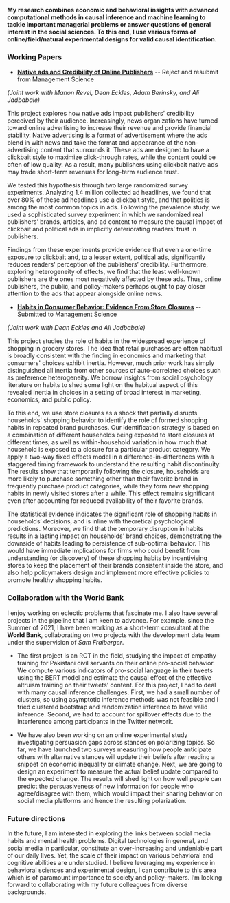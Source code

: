 **My research combines economic and behavioral insights with advanced computational methods in causal inference and machine learning to tackle important managerial problems or answer questions of general interest in the social sciences.
To this end, I use various forms of online/field/natural experimental designs for valid causal identification.**

### Working Papers

- [**Native ads and Credibility of Online Publishers**](https://psyarxiv.com/8vbup/) -- 
Reject and resubmit from Management Science

*(Joint work with Manon Revel, Dean Eckles, Adam Berinsky, and Ali Jadbabaie)*

This project explores how native ads impact publishers’ credibility perceived by their audience.
Increasingly, news organizations have turned toward online advertising to increase their revenue and provide financial stability. 
Native advertising is a format of advertisement where the ads blend in with news and take the format and appearance of the non-advertising content that surrounds it. 
These ads are designed to have a clickbait style to maximize click-through rates, while the content could be often of low quality. 
As a result, many publishers using clickbait native ads may trade short-term revenues for long-term audience trust. 
 
We tested this hypothesis through two large randomized survey experiments.
Analyzing 1.4 million collected ad headlines, we found that over 80% of these ad headlines use a clickbait style, and that politics is among the most common topics in ads. 
Following the prevalence study, we used a sophisticated survey experiment in which we randomized real publishers’ brands, articles, and ad content to measure the causal impact of clickbait and political ads in implicitly deteriorating readers’ trust in publishers. 
 
Findings from these experiments provide evidence that even a one-time exposure to clickbait and, to a lesser extent, political ads, significantly reduces readers' perception of the publishers’ credibility.
Furthermore, exploring heterogeneity of effects, we find that the least well-known publishers are the ones most negatively affected by these ads. Thus, online publishers, the public, and policy-makers perhaps ought to pay closer attention to the ads that appear alongside online news.

- [**Habits in Consumer Behavior: Evidence From Store Closures**](https://papers.ssrn.com/sol3/papers.cfm?abstract_id=4077391) -- 
Submitted to Management Science

*(Joint work with Dean Eckles and Ali Jadbabaie)*


This project studies the role of habits in the widespread experience of shopping in grocery stores. The idea that retail purchases are often habitual is broadly consistent with the finding in economics and marketing that consumers' choices exhibit inertia. However, much prior work has simply distinguished all inertia from other sources of auto-correlated choices such as preference heterogeneity. We borrow insights from social psychology literature on habits to shed some light on the habitual aspect of this revealed inertia in choices in a setting of broad interest in marketing, economics, and public policy. 
 
To this end, we use store closures as a shock that partially disrupts households' shopping behavior to identify the role of formed shopping habits in repeated brand purchases. Our identification strategy is based on a combination of different households being exposed to store closures at different times, as well as within-household variation in how much that household is exposed to a closure for a particular product category. We apply a two-way fixed effects model in a difference-in-differences with a staggered timing framework to understand the resulting habit discontinuity. The results show that temporarily following the closure, households are more likely to purchase something other than their favorite brand in frequently purchase product categories, while they form new shopping habits in newly visited stores after a while. This effect remains significant even after accounting for reduced availability of their favorite brands. 
 
The statistical evidence indicates the significant role of shopping habits in households’ decisions, and is inline with theoretical psychological predictions. Moreover, we find that the temporary disruption in habits results in a lasting impact on households' brand choices, demonstrating the downside of habits leading to persistence of sub-optimal behavior. This would have immediate implications for firms who could benefit from understanding (or discovery) of these shopping habits by incentivising stores to keep the placement of their brands consistent inside the store, and also help policymakers design and implement more effective policies to promote healthy shopping habits.
 
### Collaboration with the World Bank

I enjoy working on eclectic problems that fascinate me. I also have several projects in the pipeline that I am keen to advance. For example, since the Summer of 2021, I have been working as a short-term consultant at the **World Bank**, collaborating on two projects with the development data team under the supervision of *Sam Fraiberger*. 

- The first project is an RCT in the field, studying the impact of empathy training for Pakistani civil servants on their online pro-social behavior. We compute various indicators of pro-social language in their tweets using the BERT model and estimate the causal effect of the effective altruism training on their tweets’ content. For this project, I had to deal with many causal inference challenges. First, we had a small number of clusters, so using asymptotic inference methods was not feasible and I tried clustered bootstrap and randomization inference to have valid inference. Second, we had to account for spillover effects due to the interference among participants in the Twitter network.

- We have also been working on an online experimental study investigating persuasion gaps across stances on polarizing topics. So far, we have launched two surveys measuring how people anticipate others with alternative stances will update their beliefs after reading a snippet on economic inequality or climate change. Next, we are going to design an experiment to measure the actual belief update compared to the expected change. The results will shed light on how well people can predict the persuasiveness of new information for people who agree/disagree with them, which would impact their sharing behavior on social media platforms and hence the resulting polarization. 

### Future directions
In the future, I am interested in exploring the links between social media habits and mental health problems. Digital technologies in general, and social media in particular, constitute an over-increasing and undeniable part of our daily lives. Yet, the scale of their impact on various behavioral and cognitive abilities are understudied. I believe leveraging my experience in behavioral sciences and experimental design, I can contribute to this area which is of paramount importance to society and policy-makers. I’m looking forward to collaborating with my future colleagues from diverse backgrounds. 

